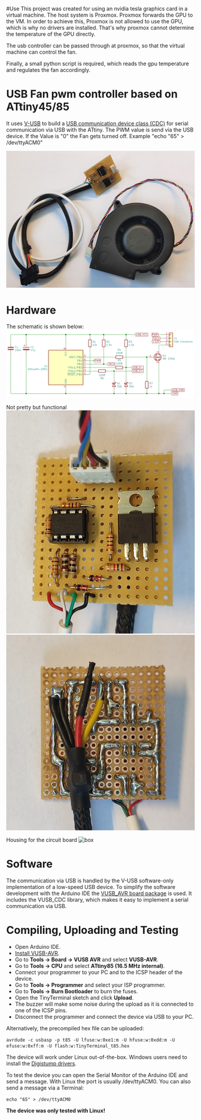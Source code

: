 #Use
This project was created for using an nvidia tesla graphics card in a virtual machine. The host system is Proxmox. Proxmox forwards the GPU to the VM. In order to achieve this, Proxmox is not allowed to use the GPU, which is why no drivers are installed. That's why proxmox cannot determine the temperature of the GPU directly.

The usb controller can be passed through at proxmox, so that the virtual machine can control the fan.

Finally, a small python script is required, which reads the gpu temperature and regulates the fan accordingly.

# USB Fan pwm controller based on ATtiny45/85
It uses [V-USB](https://www.obdev.at/products/vusb/index.html) to build a [USB communication device class (CDC)](https://en.wikipedia.org/wiki/USB_communications_device_class) for serial communication via USB with the ATtiny. The PWM value is send via the USB device. If the Value is "0" the Fan gets turned off. Example "echo "65" > /dev/ttyACM0"

![pic1.jpg](https://github.com/CarlKuhligk/ATtiny85-Fan-Controller/blob/main/documentation/IMG_20220520_110823.jpg)


# Hardware
The schematic is shown below:
![schematic.png](https://github.com/CarlKuhligk/ATtiny85-Fan-Controller/blob/main/documentation/Simple_Schematic.png)

Not pretty but functional
![pic2.jpg](https://github.com/CarlKuhligk/ATtiny85-Fan-Controller/blob/main/documentation/IMG_20220520_110706.jpg)
![pic3.jpg](https://github.com/CarlKuhligk/ATtiny85-Fan-Controller/blob/main/documentation/IMG_20220520_110726.jpg)

Housing for the circuit board
![box](https://user-images.githubusercontent.com/87583841/169691579-dab364ed-fa7d-433d-a732-912c28a1b767.png)


# Software
The communication via USB is handled by the V-USB software-only implementation of a low-speed USB device. To simplify the software development with the Arduino IDE the [VUSB_AVR board package](https://github.com/wagiminator/VUSB-AVR) is used. It includes the VUSB_CDC library, which makes it easy to implement a serial communication via USB.

# Compiling, Uploading and Testing
- Open Arduino IDE.
- [Install VUSB-AVR](https://github.com/wagiminator/VUSB-AVR#Installation).
- Go to **Tools -> Board -> VUSB AVR** and select **VUSB-AVR**.
- Go to **Tools -> CPU** and select **ATtiny85 (16.5 MHz internal)**.
- Connect your programmer to your PC and to the ICSP header of the device.
- Go to **Tools -> Programmer** and select your ISP programmer.
- Go to **Tools -> Burn Bootloader** to burn the fuses.
- Open the TinyTerminal sketch and click **Upload**.
- The buzzer will make some noise during the upload as it is connected to one of the ICSP pins.
- Disconnect the programmer and connect the device via USB to your PC.

Alternatively, the precompiled hex file can be uploaded:

```
avrdude -c usbasp -p t85 -U lfuse:w:0xe1:m -U hfuse:w:0xdd:m -U efuse:w:0xff:m -U flash:w:TinyTerminal_t85.hex
```

The device will work under Linux out-of-the-box. Windows users need to install the [Digistump drivers](https://raw.githubusercontent.com/digistump/DigistumpArduino/master/tools/micronucleus-2.0a4-win.zip).

To test the device you can open the Serial Monitor of the Arduino IDE and send a message. With Linux the port is usually /dev/ttyACM0. You can also send a message via a Terminal:

```
echo "65" > /dev/ttyACM0
```

**The device was only tested with Linux!**
